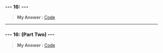 
### **--- 16: ---**
> **My Answer :**
[Code]()
 
------
 
### **--- 16: (Part Two) ---**
> **My Answer :**
[Code]()

